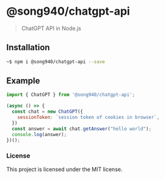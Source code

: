 # @song940/chatgpt-api

> ChatGPT API in Node.js

## Installation

```sh
~$ npm i @song940/chatgpt-api --save
```

## Example

```js
import { ChatGPT } from '@song940/chatgpt-api';

(async () => {
  const chat = new ChatGPT({
    sessionToken: `session token of cookies in browser`,
  })
  const answer = await chat.getAnswer("hello world");
  console.log(answer);
})();
```

### License

This project is licensed under the MIT license.